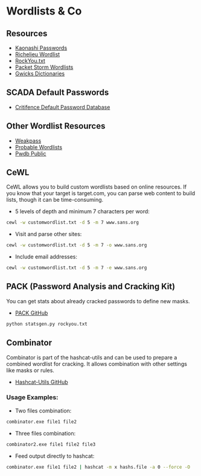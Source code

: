 # Wordlists & Co

## Resources

- [Kaonashi Passwords](https://github.com/kaonashi-passwords/Kaonashi)
- [Richelieu Wordlist](https://github.com/tarraschk/richelieu)
- [RockYou.txt](https://github.com/brannondorsey/naive-hashcat/releases/download/data/rockyou.txt)
- [Packet Storm Wordlists](https://packetstormsecurity.com/Crackers/wordlists/page4/)
- [Gwicks Dictionaries](http://www.gwicks.net/dictionaries.htm)

## SCADA Default Passwords

- [Critifence Default Password Database](http://www.critifence.com/default-password-database/)

## Other Wordlist Resources

- [Weakpass](https://weakpass.com/)
- [Probable Wordlists](https://github.com/berzerk0/Probable-Wordlists)
- [Pwdb Public](https://github.com/FlameOfIgnis/Pwdb-Public)

## CeWL

CeWL allows you to build custom wordlists based on online resources. If you know that your target is target.com, you can parse web content to build lists, though it can be time-consuming.

- 5 levels of depth and minimum 7 characters per word:

```bash
cewl -w customwordlist.txt -d 5 -m 7 www.sans.org
```

- Visit and parse other sites:

```bash
cewl -w customwordlist.txt -d 5 -m 7 -o www.sans.org
```

- Include email addresses:

```bash
cewl -w customwordlist.txt -d 5 -m 7 -e www.sans.org
```

## PACK (Password Analysis and Cracking Kit)

You can get stats about already cracked passwords to define new masks.

- [PACK GitHub](https://github.com/iphelix/pack)

```bash
python statsgen.py rockyou.txt
```

## Combinator

Combinator is part of the hashcat-utils and can be used to prepare a combined wordlist for cracking. It allows combination with other settings like masks or rules.

- [Hashcat-Utils GitHub](https://github.com/hashcat/hashcat-utils)

### Usage Examples:

- Two files combination:

```bash
combinator.exe file1 file2
```

- Three files combination:

```bash
combinator2.exe file1 file2 file3
```

- Feed output directly to hashcat:

```bash
combinator.exe file1 file2 | hashcat -m x hashs.file -a 0 --force -O
```
